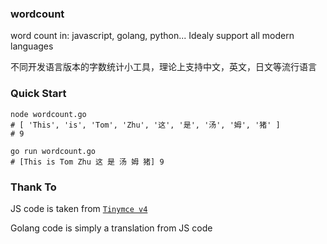 ### wordcount
word count in: javascript, golang, python... Idealy support all modern languages

不同开发语言版本的字数统计小工具，理论上支持中文，英文，日文等流行语言

### Quick Start
```
node wordcount.go
# [ 'This', 'is', 'Tom', 'Zhu', '这', '是', '汤', '姆', '猪' ]
# 9
```

```
go run wordcount.go
# [This is Tom Zhu 这 是 汤 姆 猪] 9
```

### Thank To
JS code is taken from [`Tinymce v4`](https://github.com/tinymce/tinymce/tree/4.5.x/js/tinymce/plugins/wordcount/src/main/js/tinymce/wordcount)

Golang code is simply a translation from JS code
